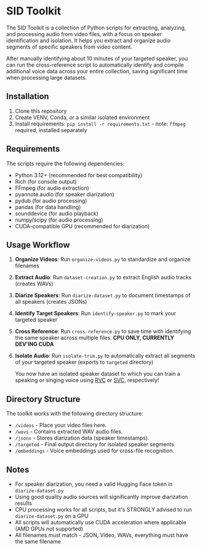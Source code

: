 # SID Toolkit

The SID Toolkit is a collection of Python scripts for extracting, analyzing, and processing audio from video files, with a focus on speaker identification and isolation. It helps you extract and organize audio segments of specific speakers from video content.

After manually identifying about 10 minutes of your targeted speaker, you can run the cross-reference script to automatically identify and compile additional voice data across your entire collection, saving significant time when processing large datasets.

## Installation

1. Clone this repository
2. Create VENV, Conda, or a similar isolated environment
3. Install requirements: `pip install -r requirements.txt` - note: `ffmpeg` required, installed separately

## Requirements

The scripts require the following dependencies:
- Python 3.12+ (recommended for best compatibility)
- Rich (for console output)
- FFmpeg (for audio extraction)
- pyannote.audio (for speaker diarization)
- pydub (for audio processing)
- pandas (for data handling)
- sounddevice (for audio playback)
- numpy/scipy (for audio processing)
- CUDA-compatible GPU (recommended for diarization)

## Usage Workflow
1. **Organize Videos**: Run `organize-videos.py` to standardize and organize filenames
2. **Extract Audio**: Run `dataset-creation.py` to extract English audio tracks (creates WAVs)
3. **Diarize Speakers**: Run `diarize-dataset.py` to document timestamps of all speakers (creates JSONs)
4. **Identify Target Speakers**: Run `identify-speaker.py` to mark your targeted speaker
5. **Cross Reference**: Run `cross-reference.py` to save time with identifying the same speaker across multiple files. **CPU ONLY, CURRENTLY DEV'ING CUDA**
6. **Isolate Audio**: Run `isolate-trim.py` to automatically extract all segments of your targeted speaker (exports to `targeted` directory)

   You now have an isolated speaker dataset to which you can train a speaking or singing voice using [RVC](https://github.com/RVC-Project/Retrieval-based-Voice-Conversion-WebUI/tree/main) or [SVC](https://github.com/PlayVoice/whisper-vits-svc/tree/bigvgan-mix-v2), respectively!

## Directory Structure

The toolkit works with the following directory structure:

- `/videos` - Place your video files here.
- `/wavs` - Contains extracted WAV audio files.
- `/jsons` - Stores diarization data (speaker timestamps).
- `/targeted` - Final output directory for isolated speaker segments.
- `/embeddings` - Voice embeddings used for cross-file recognition.

## Notes

- For speaker diarization, you need a valid Hugging Face token in `diarize-dataset.py`
- Using good quality audio sources will significantly improve diarization results
- CPU processing works for all scripts, but it's STRONGLY advised to run `diarize-dataset.py` on a GPU
- All scripts will automatically use CUDA acceleration where applicable (AMD GPUs not supported)
- All filenames must match - JSON, Video, WAVs, everything must have the same filename
